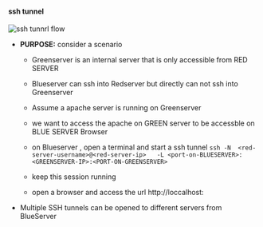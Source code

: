 #### ssh tunnel
![ssh tunnrl flow](https://www.tunnelsup.com/images/ssh-local2.png)
* __PURPOSE:__ consider a scenario 
    + Greenserver is an internal server that is only accessible from RED SERVER
    + Blueserver can ssh into Redserver but directly can not ssh into Greenserver
    + Assume a apache server is running on Greenserver
    + we want to access the apache on GREEN server to be accessble on BLUE SERVER Browser

    + on Blueserver , open a terminal and start a ssh tunnel 
    `ssh -N  <red-server-username>@<red-server-ip>   -L <port-on-BLUESERVER>:<GREENSERVER-IP>:<PORT-ON-GREENSERVER>`
    + keep this session running 
    + open a browser and access the url http://loccalhost:<port-on-BLUESERVER-as-given-in-ssh-command>


* Multiple SSH tunnels can be opened to different servers from BlueServer

